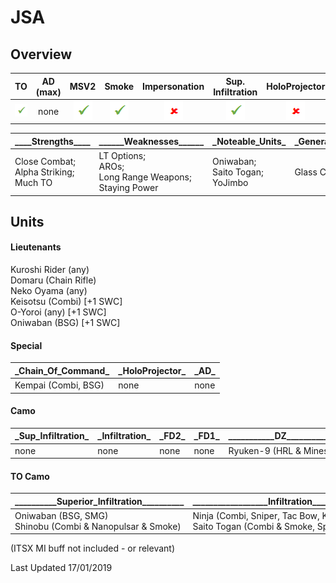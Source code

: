 # JSA

## Overview

| TO | AD (max) | MSV2 | Smoke | Impersonation | Sup. Infiltration | HoloProjector | TAGs | Strategos (max) |
|:--:|:--------:|:----:|:-----:|:-------------:|:-----------------:|:-------------:|:----:|:---------------:|
| ![tick](/images/tick.png "Yes") | none | ![tick](/images/tick.png "Yes") | ![tick](/images/tick.png "Yes") | ![cross](/images/cross.png "No") | ![tick](/images/tick.png "Yes") | ![cross](/images/cross.png "No") | ![tick](/images/tick.png "Yes") | none |

| \_\_\_\_Strengths\_\_\_\_	| \_\_\_\_\_\_Weaknesses\_\_\_\_\_\_ | \_Noteable_Units\_ | \_General_Notes\_ |
|--|--|--|--|
| Close Combat;<br>Alpha Striking;<br>Much TO | LT Options;<br>AROs;<br>Long Range Weapons;<br>Staying Power | Oniwaban;<br>Saito Togan;<br>YoJimbo | Glass Cannon |

## Units

#### Lieutenants
Kuroshi Rider (any)  
Domaru (Chain Rifle)  
Neko Oyama (any)  
Keisotsu (Combi) [+1 SWC]  
O-Yoroi (any) [+1 SWC]  
Oniwaban (BSG) [+1 SWC]

#### Special

| \_Chain_Of_Command\_ | \_HoloProjector\_ | \_AD\_ |
|--|--|--|
| Kempai (Combi, BSG) | none | none |

#### Camo

| \_Sup_Infiltration\_ | \_Infiltration\_ | \_FD2\_ |	\_FD1\_ | \_\_\_\_\_\_\_\_\_\_\_DZ\_\_\_\_\_\_\_\_\_\_\_ |
|--|--|--|--|--|
| none | none | none | none | Ryuken-9 (HRL & Mines) |


#### TO Camo

| \_\_\_\_\_\_\_\_\_\_Superior_Infiltration\_\_\_\_\_\_\_\_\_\_ | \_\_\_\_\_\_\_\_\_\_\_\_\_\_\_\_\_\_Infiltration\_\_\_\_\_\_\_\_\_\_\_\_\_\_\_\_\_\_ | \_FD2\_ |	\_FD1\_ | \_DZ\_ |
|--|--|--|--|--|
| Oniwaban (BSG, SMG)<br>Shinobu (Combi & Nanopulsar & Smoke) | Ninja (Combi, Sniper, Tac Bow, KHD, AHD, FO)<br>Saito Togan (Combi & Smoke, Specialist) | none | none | none |

(ITSX MI buff not included - or relevant)

Last Updated 17/01/2019
